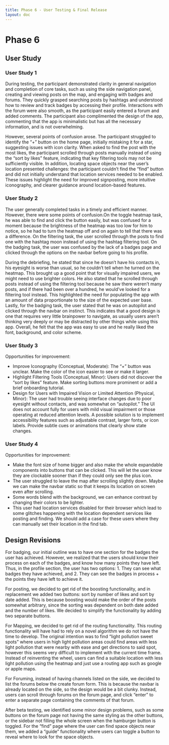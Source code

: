 ```yaml
---
title: Phase 6 - User Testing & Final Release
layout: doc
---
```


# Phase 6

## User Study

### User Study 1

During testing, the participant demonstrated clarity in general navigation and completion of core tasks, such as using the side navigation panel, creating and viewing posts on the map, and engaging with badges and forums. They quickly grasped searching posts by hashtags and understood how to review and track badges by accessing their profile. Interactions with the forum were also smooth, as the participant easily entered a forum and added comments. The participant also complimented the design of the app, commenting that the app is minimalistic but has all the necessary information, and is not overwhelming.

However, several points of confusion arose. The participant struggled to identify the “+” button on the home page, initially mistaking it for a star, suggesting issues with icon clarity. When asked to find the post with the most likes, the participant scrolled through posts manually instead of using the “sort by likes” feature, indicating that key filtering tools may not be sufficiently visible. In addition, locating space objects near the user’s location presented challenges: the participant couldn’t find the “find” button and did not initially understand that location services needed to be enabled. These issues highlight the need for improved signposting, more intuitive iconography, and clearer guidance around location-based features.

### User Study 2

The user generally completed tasks in a timely and efficient manner. However, there were some points of confusion.On the toggle heatmap task, he was able to find and click the button easily, but was confused for a moment because the brightness of the heatmap was too low for him to notice, so he had to turn the heatmap off and on again to tell that there was a difference. On the filtering task, the user scrolled through the posts to find one with the hashtag moon instead of using the hashtag filtering tool. On the badging task, the user was confused by the lack of a badges page and clicked through the options on the navbar before going to his profile.

During the debriefing, he stated that since he doesn’t have his contacts in, his eyesight is worse than usual, so he couldn’t tell when he turned on the heatmap. This brought up a good point that for visually impaired users, we might need to use brighter colors. He also stated that he scrolled through posts instead of using the filtering tool because he saw there weren’t many posts, and if there had been over a hundred, he would’ve looked for a filtering tool instead. This highlighted the need for populating the app with an amount of data proportionate to the size of the expected user base. Lastly, for the badging task, the user stated that he was on autopilot and clicked through the navbar on instinct. This indicates that a good design is one that requires very little brainpower to navigate, as usually users aren’t thinking very deeply or may be distracted by other things while using this app. Overall, he felt that the app was easy to use and he really liked the font, background, and color scheme.

### User Study 3

Opportunities for improvement:

- Improve Iconography (Conceptual, Moderate): The “+” button was unclear. Make the color of the icon easier to see or make it larger.
- Highlight Filtering Tools (Conceptual, Minor): Users did not discover the “sort by likes” feature. Make sorting buttons more prominent or add a brief onboarding tutorial.
- Design for Users with Impaired Vision or Limited Attention (Physical, Minor): The user had trouble seeing interface changes due to poor eyesight without contacts, and was somewhat on “autopilot.” The UI does not account fully for users with mild visual impairment or those operating at reduced attention levels. A possible solution is to implement accessibility features such as adjustable contrast, larger fonts, or icon labels. Provide subtle cues or animations that clearly show state changes.

### User Study 4

Opportunities for improvement:

- Make the font size of home bigger and also make the whole expandable components into buttons that can be clicked. This will let the user know they are clockable sooner than if they could only see the plus icon.
- The user struggled to leave the map after scrolling slightly down. Maybe we can make the navbar static so that it keeps its location on screen even after scrolling.
- Some words blend with the background, we can enhance contrast by changing their colors to be lighter.
- This user had location services disabled for their browser which lead to some glitches happening with the location dependent services like posting and finding. We should add a case for these users where they can manually set their location in the find tab.

## Design Revisions

For badging, our initial outline was to have one section for the badges the user has achieved. However, we realized that the users should know their process on each of the badges, and know how many points they have left. Thus, in the profile section, the user has two options: 1. They can see what badges they have achieved, and 2. They can see the badges in process + the points they have left to achieve it.

For posting, we decided to get rid of the boosting functionality, and in replacement we added two buttons: sort by number of likes and sort by date added. This is because boosting would make the order of the posts somewhat arbitrary, since the sorting was dependent on both date added and the number of likes. We decided to simplify the functionality by adding two separate buttons.

For Mapping, we decided to get rid of the routing functionality. This routing functionality will have had to rely on a novel algorithm we do not have the time to develop. The original intention was to find “light pollution sweet spots” where users in high light pollution areas could find areas with less light pollution that were nearby with ease and get directions to said spot, however this seems very difficult to implement with the current time frame. Instead of reinventing the wheel, users can find a suitable location with less light pollution using the heatmap and just use a routing app such as google or apple maps.

For Foruming, instead of having channels listed on the side, we decided to list the forums below the create forum form. This is because the navbar is already located on the side, so the design would be a bit clunky. Instead, users can scroll through forums on the forum page, and click “enter” to enter a separate page containing the comments of that forum.

After beta testing, we identified some minor design problems, such as some buttons on the forum page not having the same styling as the other buttons, or the sidebar not filling the whole screen when the hamburger button is toggled. For the “find” page where the user can find space objects near them, we added a “guide” functionality where users can toggle a button to reveal where to look for the space objects.